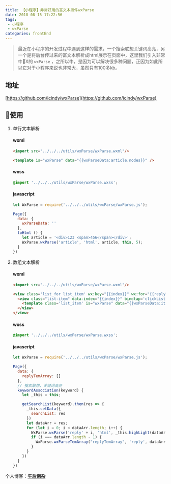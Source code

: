 ```yaml
---
title: 【小程序】非常好用的富文本插件wxParse
date: 2018-08-15 17:22:56   
tags:
 - 小程序
 - wxParse 
categories: frontEnd
---
```


> 最近在小程序的开发过程中遇到这样的需求，一个搜索联想关键词高亮，另一个是将后台传过来的富文本解析成html展示在页面中，这里我们引入非常牛X的 `wxParse` ，之所以牛，是因为可以解决很多种问题，正因为如此所以它对于小程序来说也非常大，虽然只有100多kb。

<!-- more -->

## 地址
[https://github.com/icindy/wxParse](https://github.com/icindy/wxParse)

## 使用
1. 单行文本解析
    #### wxml
    ```html
    <import src="../../../utils/wxParse/wxParse.wxml"/>

    <template is="wxParse" data="{{wxParseData:article.nodes}}" />
    ```

    #### wxss
    ```css
    @import '../../../utils/wxParse/wxParse.wxss';
    ```

    #### javascript
    ```javascript
    let WxParse = require('../../../utils/wxParse/wxParse.js');

    Page({
      data: {
        wxParseData: ''
      },
      toHtml () {
        let article = '<div>123 <span>456</span></div>';
        WxParse.wxParse('article', 'html', article, this, 5);
      }
    })
    ```

2. 数组文本解析
    #### wxml
    ```html
    <import src="../../../utils/wxParse/wxParse.wxml"/>

    <view class='list_for list_item' wx:key="{{index}}" wx:for="{{replyTemArray}}">
      <view class="list-item" data-index="{{index}}" bindtap='clickListItem'>
        <template class='list_item' is="wxParse" data="{{wxParseData:item}}" />
      </view>
    </view>
    ```

    #### wxss
    ```css
    @import '../../../utils/wxParse/wxParse.wxss';
    ```

    #### javascript
    ```javascript
    let WxParse = require('../../../utils/wxParse/wxParse.js');

    Page({
      data: {
        replyTemArray: []
      },
      // 搜索联想，关键词高亮
      keywordAssociation(keyword) {
        let _this = this;

        getSearchList(keyword).then(res => {
          _this.setData({
            searchList: res
          })
          let dataArr = res;
          for (let i = 0; i < dataArr.length; i++) {
            WxParse.wxParse('reply' + i, 'html', _this.highLight(dataArr[i].name, keyword), _this);
            if (i === dataArr.length - 1) {
              WxParse.wxParseTemArray("replyTemArray", 'reply', dataArr.length, _this)
            }
          }
        })
      }
    })
    ```

个人博客：[**午后南杂**](http://recoluan.gitlab.io) 
